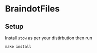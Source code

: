 # __BraindotFiles__


## Setup

Install `stow` as per your distirbution then run
```
make install
```
